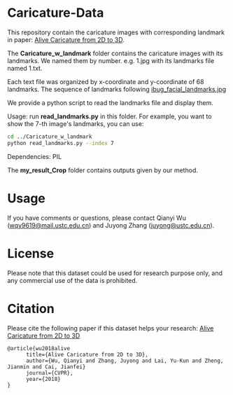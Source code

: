 # Caricature-Data
This repository contain the caricature images with corresponding landmark in paper: <a href="https://arxiv.org/abs/1803.06802v2">Alive Caricature from 2D to 3D</a>. 

The **Caricature_w_landmark** folder contains the caricature images with its landmarks. We named them by number. e.g. 1.jpg with its landmarks file named 1.txt.

Each text file was organized by x-coordinate and y-coordinate of 68 landmarks. The sequence of landmarks following 
<a href="https://ibug.doc.ic.ac.uk/media/uploads/images/annotpics/figure_68_markup.jpg"> ibug_facial_landmarks.jpg</a>

We provide a python script to read the landmarks file and display them. 

Usage: run **read_landmarks.py** in this folder. For example, you want to show the 7-th image's landmarks, you can use:
``` bash
cd ../Caricature_w_landmark
python read_landmarks.py --index 7
```
Dependencies: PIL

The **my_result_Crop** folder contains outputs given by our method. 

# Usage
If you have comments or questions, please contact Qianyi Wu (wqy9619@mail.ustc.edu.cn) and Juyong Zhang (juyong@ustc.edu.cn).

# License
Please note that this dataset could be used for research purpose only, and any commercial use of the data is prohibited.

# Citation
Please cite the following paper if this dataset helps your research:
<a href="https://arxiv.org/abs/1803.06802v2">Alive Caricature from 2D to 3D</a>

    @article{wu2018alive
          title={Alive Caricature from 2D to 3D},
          author={Wu, Qianyi and Zhang, Juyong and Lai, Yu-Kun and Zheng, Jianmin and Cai, Jianfei}
          journal={CVPR},
          year={2018}
    }

